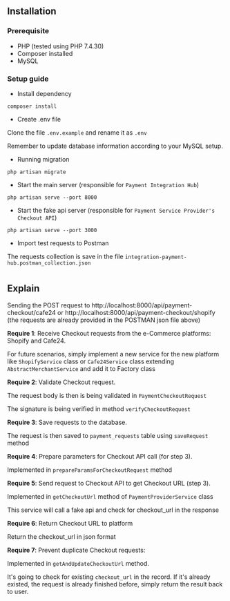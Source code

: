 ## Installation
### Prerequisite
- PHP (tested using PHP 7.4.30)
- Composer installed
- MySQL
### Setup guide
- Install dependency
```console
composer install
```
- Create .env file

Clone the file `.env.example` and rename it as `.env`

Remember to update database information according to your MySQL setup.

- Running migration
```console
php artisan migrate
```

- Start the main server (responsible for `Payment Integration Hub`)
```console
php artisan serve --port 8000
```

- Start the fake api server (responsible for `Payment Service Provider's Checkout API`)
```console
php artisan serve --port 3000
```

- Import test requests to Postman

The requests collection is save in the file `integration-payment-hub.postman_collection.json`

#
## Explain
Sending the POST request to http://localhost:8000/api/payment-checkout/cafe24 or http://localhost:8000/api/payment-checkout/shopify (the requests are already provided in the POSTMAN json file above)

**Require 1**: Receive Checkout requests from the e-Commerce platforms: Shopify and Cafe24.

For future scenarios, simply implement a new service for the new platform like `ShopifyService` class or `Cafe24Service` class extending `AbstractMerchantService` and add it to Factory class

**Require 2**: Validate Checkout request.

The request body is then is being validated in `PaymentCheckoutRequest`

The signature is being verified in method `verifyCheckoutRequest`

**Require 3**: Save requests to the database.

The request is then saved to `payment_requests` table using `saveRequest` method

**Require 4**: Prepare parameters for Checkout API call (for step 3).

Implemented in `prepareParamsForCheckoutRequest` method

**Require 5**: Send request to Checkout API to get Checkout URL (step 3).

Implemented in `getCheckoutUrl` method of `PaymentProviderService` class

This service will call a fake api and check for checkout_url in the response

**Require 6**: Return Checkout URL to platform

Return the checkout_url in json format

**Require 7**: Prevent duplicate Checkout requests:

Implemented in `getAndUpdateCheckoutUrl` method.

It's going to check for existing `checkout_url` in the record. If it's already existed, the request is already finished before, simply return the result back to user.
